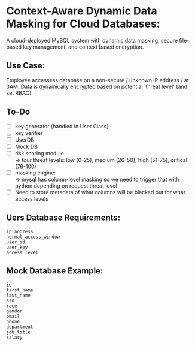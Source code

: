 # Context-Aware Dynamic Data Masking for Cloud Databases:
A cloud-deployed MySQL system with dynamic data masking, secure file-based key management, and context based encryption.

## Use Case:
Employee accessess database on a non-secure / unknown IP address / at 3AM. Data is dynamically encrypted based on potential 'threat level' (and set RBAC).


## To-Do
- [ ] key generator (handled in User Class)
- [ ] key verifier 
- [ ] UserDB
- [ ] Mock DB
- [ ] risk scoring module  
    -> four threat levels: low (0-25), medium (26-50), high (51-75), critical (76-100)
- [ ] masking engine:  
    -> mysql has column-level masking so we need to trigger that with python depending on request threat level
- [ ] Need to store metadata of what columns will be blacked out for what access levels

## Uers Database Requirements:
```
ip_address
normal_access_window
user_id
user_key
access_level
```

## Mock Database Example:
```
id
first_name
last_name
ssn
race
gender
email
phone
department
job_title
salary
```

